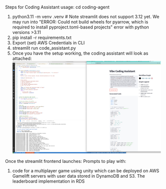 Steps for Coding Assistant usage:
cd coding-agent
1. python3.11 -m venv .venv # Note streamlit does not support 3.12 yet. We may run into "ERROR: Could not build wheels for pyarrow, which is required to install pyproject.toml-based projects" error with python versions >3.11
2. pip install -r requirements.txt
3. Export (set) AWS Credentials in CLI
4. streamlit run code_assistant.py
5. Once you have the setup working, the coding assistant will look as attached:
![VSCodeAndStreamlitForVibeCodingAssistant](./screenshots/VSCodeAndStreamlitForVibeCodingAssistant.png)



Once the streamlit frontend launches:
Prompts to play with:
1. code for a multiplayer game using unity which can be deployed on AWS Gamelift servers with user data stored in DynamoDB and S3. The leaderboard implementation in RDS
